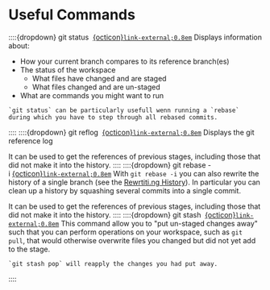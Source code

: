 # Useful Commands

::::{dropdown} git status &nbsp;[{octicon}`link-external;0.8em`](https://git-scm.com/docs/git-status)
Displays information about:

- How your current branch compares to its reference branch(es)
- The status of the workspace
  - What files have changed and are staged
  - What files changed and are un-staged
- What are commands you might want to run

```{note}
`git status` can be particularly usefull wenn running a `rebase` during which you have to step through all rebased commits.
```
::::
::::{dropdown} git reflog &nbsp;[{octicon}`link-external;0.8em`](https://git-scm.com/docs/git-reflog)
Displays the git reference log

It can be used to get the references of previous stages, including those that did not make it into the history.
::::
::::{dropdown} git rebase -i&nbsp;[{octicon}`link-external;0.8em`](https://git-scm.com/docs/git-rebase)
With `git rebase -i` you can also rewrite the history of a single branch (see the [Rewrtiti.ng History](https://git-scm.com/book/en/v2/Git-Tools-Rewriting-History)).
In particular you can clean up a history by squashing several commits into a single commit.

It can be used to get the references of previous stages, including those that did not make it into the history.
::::
::::{dropdown} git stash &nbsp;[{octicon}`link-external;0.8em`](https://git-scm.com/docs/git-stash)
This command allow you to "put un-staged changes away" such that you can perform operations on your workspace, such as `git pull`, that would otherwise overwrite files you changed but did not yet add to the stage.

```{note}
`git stash pop` will reapply the changes you had put away.
```
::::
